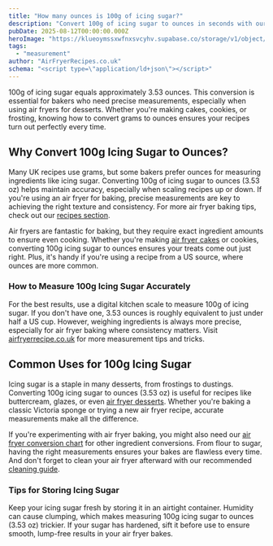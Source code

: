 ```yaml
---
title: "How many ounces is 100g of icing sugar?"
description: "Convert 100g of icing sugar to ounces in seconds with our simple guide. Perfect for baking and air fryer recipes!"
pubDate: 2025-08-12T00:00:00.000Z
heroImage: "https://klueoymssxwfnxsvcyhv.supabase.co/storage/v1/object/public/md/how-many-ounces-is-100g-of-icing-sugar-fa388874.webp"
tags:
  - "measurement"
author: "AirFryerRecipes.co.uk"
schema: "<script type=\"application/ld+json\"></script>"
---
```


<p>100g of icing sugar equals approximately 3.53 ounces. This conversion is essential for bakers who need precise measurements, especially when using air fryers for desserts. Whether you're making cakes, cookies, or frosting, knowing how to convert grams to ounces ensures your recipes turn out perfectly every time.</p>  

<h2>Why Convert 100g Icing Sugar to Ounces?</h2>  
<p>Many UK recipes use grams, but some bakers prefer ounces for measuring ingredients like icing sugar. Converting 100g of icing sugar to ounces (3.53 oz) helps maintain accuracy, especially when scaling recipes up or down. If you're using an air fryer for baking, precise measurements are key to achieving the right texture and consistency. For more air fryer baking tips, check out our <a href=https://www.airfryerrecipe.co.uk/recipes>recipes section</a>.</p>  

<p>Air fryers are fantastic for baking, but they require exact ingredient amounts to ensure even cooking. Whether you're making <a href=https://www.airfryerrecipe.co.uk/recipe-category/cakes>air fryer cakes</a> or cookies, converting 100g icing sugar to ounces ensures your treats come out just right. Plus, it's handy if you're using a recipe from a US source, where ounces are more common.</p>  

<h3>How to Measure 100g Icing Sugar Accurately</h3>  
<p>For the best results, use a digital kitchen scale to measure 100g of icing sugar. If you don't have one, 3.53 ounces is roughly equivalent to just under half a US cup. However, weighing ingredients is always more precise, especially for air fryer baking where consistency matters. Visit <a href=https://www.airfryerrecipe.co.uk>airfryerrecipe.co.uk</a> for more measurement tips and tricks.</p>  

<h2>Common Uses for 100g Icing Sugar</h2>  
<p>Icing sugar is a staple in many desserts, from frostings to dustings. Converting 100g icing sugar to ounces (3.53 oz) is useful for recipes like buttercream, glazes, or even <a href=https://www.airfryerrecipe.co.uk/recipe-category/dessert>air fryer desserts</a>. Whether you're baking a classic Victoria sponge or trying a new air fryer recipe, accurate measurements make all the difference.</p>  

<p>If you're experimenting with air fryer baking, you might also need our <a href=https://www.airfryerrecipe.co.uk/air-fryer-conversion-chart>air fryer conversion chart</a> for other ingredient conversions. From flour to sugar, having the right measurements ensures your bakes are flawless every time. And don't forget to clean your air fryer afterward with our recommended <a href=https://www.airfryerrecipe.co.uk/air-fryer-cleaner>cleaning guide</a>.</p>  

<h3>Tips for Storing Icing Sugar</h3>  
<p>Keep your icing sugar fresh by storing it in an airtight container. Humidity can cause clumping, which makes measuring 100g icing sugar to ounces (3.53 oz) trickier. If your sugar has hardened, sift it before use to ensure smooth, lump-free results in your air fryer bakes.</p>